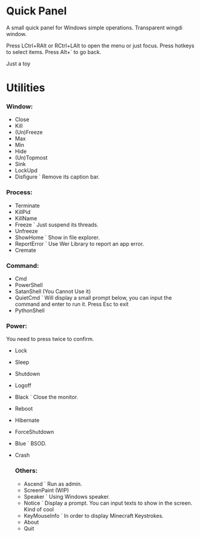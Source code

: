 # Quick Panel
A small quick panel for Windows simple operations. Transparent wingdi window.

Press LCtrl+RAlt or RCtrl+LAlt to open the menu or just focus. Press hotkeys to select items.
Press Alt+` to go back.

Just a toy

# Utilities

### Window:
- Close
- Kill
- (Un)Freeze
- Max
- Min
- Hide
- (Un)Topmost
- Sink
- LockUpd
- Disfigure
  ` Remove its caption bar.

### Process:
- Terminate
- KillPid
- KillName
- Freeze
    ` Just suspend its threads.
- Unfreeze
- ShowHome
    ` Show in file explorer.
- ReportError
    ` Use Wer Library to report an app error.
- Cremate

### Command:
- Cmd
- PowerShell
- SatanShell (You Cannot Use it)
- QuietCmd
    ` Will display a small prompt below, you can input the command and enter to run it. Press Esc to exit
- PythonShell

### Power:
You need to press twice to confirm.

- Lock
- Sleep
- Shutdown
- Logoff
- Black
  ` Close the monitor.
- Reboot
- Hibernate
- ForceShutdown
- Blue
  ` BSOD.
- Crash

  ### Others:
  - Ascend
    ` Run as admin.
  - ScreenPaint (WIP)
  - Speaker
    ` Using Windows speaker.
  - Notice
    ` Display a prompt. You can input texts to show in the screen. Kind of cool
  - KeyMouseInfo
    ` In order to display Minecraft Keystrokes.
  - About
  - Quit
  
